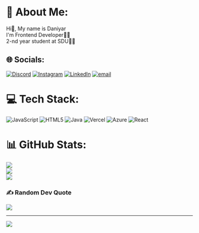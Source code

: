 # 💫 About Me:
Hi👋, My name is Daniyar<br>I'm Frontend Developer🧑‍💻<br>2-nd year student at SDU🧑‍🎓


## 🌐 Socials:
[![Discord](https://img.shields.io/badge/Discord-%237289DA.svg?logo=discord&logoColor=white)](https://discord.gg/tortugich) [![Instagram](https://img.shields.io/badge/Instagram-%23E4405F.svg?logo=Instagram&logoColor=white)](https://instagram.com/tortugich) [![LinkedIn](https://img.shields.io/badge/LinkedIn-%230077B5.svg?logo=linkedin&logoColor=white)](https://linkedin.com/in/daniyar-otesh) [![email](https://img.shields.io/badge/Email-D14836?logo=gmail&logoColor=white)](mailto:otesh0621@gmail.com) 

# 💻 Tech Stack:
![JavaScript](https://img.shields.io/badge/javascript-%23323330.svg?style=for-the-badge&logo=javascript&logoColor=%23F7DF1E) ![HTML5](https://img.shields.io/badge/html5-%23E34F26.svg?style=for-the-badge&logo=html5&logoColor=white) ![Java](https://img.shields.io/badge/java-%23ED8B00.svg?style=for-the-badge&logo=openjdk&logoColor=white) ![Vercel](https://img.shields.io/badge/vercel-%23000000.svg?style=for-the-badge&logo=vercel&logoColor=white) ![Azure](https://img.shields.io/badge/azure-%230072C6.svg?style=for-the-badge&logo=microsoftazure&logoColor=white) ![React](https://img.shields.io/badge/react-%2320232a.svg?style=for-the-badge&logo=react&logoColor=%2361DAFB)
# 📊 GitHub Stats:
![](https://github-readme-stats.vercel.app/api?username=tortugichh&theme=dark&hide_border=true&include_all_commits=false&count_private=false)<br/>
![](https://nirzak-streak-stats.vercel.app/?user=tortugichh&theme=dark&hide_border=true)<br/>
![](https://github-readme-stats.vercel.app/api/top-langs/?username=tortugichh&theme=dark&hide_border=true&include_all_commits=false&count_private=false&layout=compact)

### ✍️ Random Dev Quote
![](https://quotes-github-readme.vercel.app/api?type=horizontal&theme=radical)

---
[![](https://visitcount.itsvg.in/api?id=tortugichh&icon=0&color=0)](https://visitcount.itsvg.in)

<!-- Proudly created with GPRM ( https://gprm.itsvg.in ) -->
